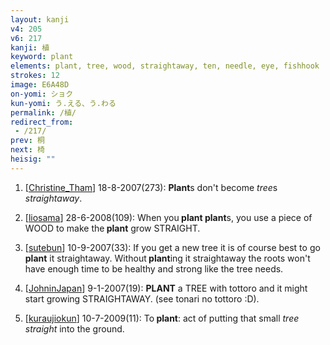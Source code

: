 ```yaml
---
layout: kanji
v4: 205
v6: 217
kanji: 植
keyword: plant
elements: plant, tree, wood, straightaway, ten, needle, eye, fishhook
strokes: 12
image: E6A48D
on-yomi: ショク
kun-yomi: う.える、う.わる
permalink: /植/
redirect_from:
 - /217/
prev: 桐
next: 椅
heisig: ""
---
```


1) [<a href="http://kanji.koohii.com/profile/Christine_Tham">Christine_Tham</a>] 18-8-2007(273): <strong>Plant</strong>s don&#039;t become <em>tree</em>s <em>straightaway</em>.

2) [<a href="http://kanji.koohii.com/profile/liosama">liosama</a>] 28-6-2008(109): When you<strong> plant</strong><strong> plant</strong>s, you use a piece of WOOD to make the<strong> plant</strong> grow STRAIGHT.

3) [<a href="http://kanji.koohii.com/profile/sutebun">sutebun</a>] 10-9-2007(33): If you get a new tree it is of course best to go<strong> plant</strong> it straightaway. Without<strong> plant</strong>ing it straightaway the roots won&#039;t have enough time to be healthy and strong like the tree needs.

4) [<a href="http://kanji.koohii.com/profile/JohninJapan">JohninJapan</a>] 9-1-2007(19): <strong>PLANT</strong> a TREE with tottoro and it might start growing STRAIGHTAWAY. (see tonari no tottoro :D).

5) [<a href="http://kanji.koohii.com/profile/kuraujiokun">kuraujiokun</a>] 10-7-2009(11): To<strong> plant</strong>: act of putting that small <em>tree</em> <em>straight</em> into the ground.

